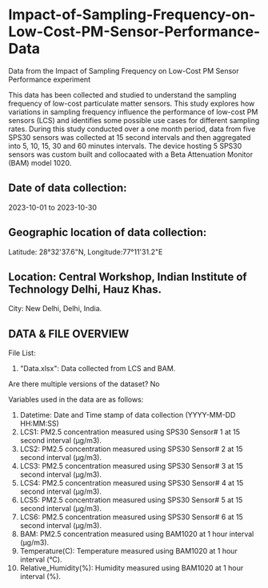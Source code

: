 # Impact-of-Sampling-Frequency-on-Low-Cost-PM-Sensor-Performance-Data
Data from the Impact of Sampling Frequency on Low-Cost PM Sensor Performance experiment


This data has been collected and studied to understand the sampling frequency of low-cost particulate matter sensors. This study explores how variations in sampling frequency influence the performance of low-cost PM sensors (LCS) and identifies some possible use cases for different sampling rates. During this study conducted over a one month period, data from five SPS30 sensors was collected at 15 second intervals and then aggregated into 5, 10, 15, 30 and 60 minutes intervals. The device hosting 5 SPS30 sensors was custom built and collocaated with a Beta Attenuation Monitor (BAM) model 1020. 

## Date of data collection: 
2023-10-01 to 2023-10-30


## Geographic location of data collection: 
Latitude: 28°32'37.6"N, Longitude:77°11'31.2"E

## Location: Central Workshop, Indian Institute of Technology Delhi, Hauz Khas.
City: New Delhi, Delhi, India.

## DATA & FILE OVERVIEW
File List: 
1. "Data.xlsx": Data collected from LCS and BAM.

Are there multiple versions of the dataset?
No

Variables used in the data are as follows:
1. Datetime: Date and Time stamp of data collection (YYYY-MM-DD HH:MM:SS)
2. LCS1: PM2.5 concentration measured using SPS30 Sensor# 1 at 15 second interval (μg/m3).
3. LCS2: PM2.5 concentration measured using SPS30 Sensor# 2 at 15 second interval (μg/m3).
4. LCS3: PM2.5 concentration measured using SPS30 Sensor# 3 at 15 second interval (μg/m3).
5. LCS4: PM2.5 concentration measured using SPS30 Sensor# 4 at 15 second interval (μg/m3).
6. LCS5: PM2.5 concentration measured using SPS30 Sensor# 5 at 15 second interval (μg/m3).
7. LCS6: PM2.5 concentration measured using SPS30 Sensor# 6 at 15 second interval (μg/m3).
8. BAM: PM2.5 concentration measured using BAM1020 at 1 hour interval (μg/m3).
9. Temperature(C): Temperature measured using BAM1020 at 1 hour interval (°C).
10. Relative_Humidity(%): Humidity measured using BAM1020 at 1 hour interval (%).





